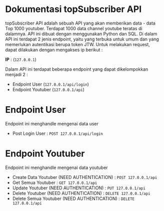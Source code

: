 # Dokumentasi topSubscriber API
topSubscriber API adalah sebuah API yang akan memberikan data - data Top 1000 youtuber.
Terdapat 1000 data channel youtube teratas di dalamnya.
API ini dibuat dengan menggunakan Python dan SQL.
Di dalam API ini terdapat 2 jenis endpoint, yaitu yang terbuka untuk umum dan yang memerlukan autentikasi berupa token JTW.
Untuk melakukan request, dapat dilakukan dengan mengakses ip berikut :

**IP** : (`127.0.0.1`)

Dalam API ini terdapat beberapa endpoint yang dapat dikelompokkan menjadi 2 :

  * Endpoint User (`127.0.0.1/api/login`)
  * Endpoint Youtuber (`127.0.0.1/api`)
  
# Endpoint User
Endpoint ini menghandle mengenai data user
  * Post Login User : `POST 127.0.0.1/api/login`
  
# Endpoint Youtuber
Endpoint ini menghandle mengenai data youtuber
  * Create Data Youtuber (NEED AUTHENTICATION) : `POST 127.0.0.1/api`
  * Get Semua Youtuber : `GET 127.0.0.1/api`
  * Update Youtuber (NEED AUTHENTICATION) : `PUT 127.0.0.1/api`
  * Delete Youtuber (NEED AUTHENTICATION) : `DELETE 127.0.0.1/api`
  * Delete Semua Youtuber (NEED AUTHENTICATION) : `DELETE 127.0.0.1/api`
